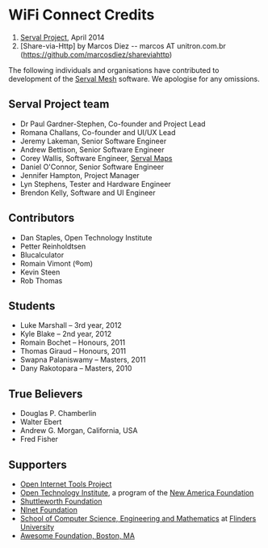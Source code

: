 WiFi Connect Credits
===================
1. [Serval Project][], April 2014
2. [Share-via-Http] by  Marcos Diez -- marcos AT unitron.com.br (https://github.com/marcosdiez/shareviahttp)


The following individuals and organisations have contributed to development of
the [Serval Mesh][] software.  We apologise for any omissions.

Serval Project team
-------------------
 * Dr Paul Gardner-Stephen, Co-founder and Project Lead
 * Romana Challans, Co-founder and UI/UX Lead
 * Jeremy Lakeman, Senior Software Engineer
 * Andrew Bettison, Senior Software Engineer
 * Corey Wallis, Software Engineer, [Serval Maps][]
 * Daniel O'Connor, Senior Software Engineer
 * Jennifer Hampton, Project Manager
 * Lyn Stephens, Tester and Hardware Engineer
 * Brendon Kelly, Software and UI Engineer

Contributors
------------
 * Dan Staples, Open Technology Institute
 * Petter Reinholdtsen
 * Blucalculator
 * Romain Vimont (®om)
 * Kevin Steen
 * Rob Thomas

Students
--------
 * Luke Marshall – 3rd year, 2012
 * Kyle Blake – 2nd year, 2012
 * Romain Bochet – Honours, 2011
 * Thomas Giraud – Honours, 2011
 * Swapna Palaniswamy – Masters, 2011
 * Dany Rakotopara – Masters, 2010

True Believers
--------------
 * Douglas P. Chamberlin
 * Walter Ebert
 * Andrew G. Morgan, California, USA
 * Fred Fisher

Supporters
----------
 * [Open Internet Tools Project][OpenITP]
 * [Open Technology Institute][OTI], a program of the [New America
   Foundation][NAF]
 * [Shuttleworth Foundation][]
 * [Nlnet Foundation][]
 * [School of Computer Science, Engineering and Mathematics][CSEM] at [Flinders
   University][]
 * [Awesome Foundation, Boston, MA][]


[Serval Project]: http://www.servalproject.org/
[Serval Mesh]: https://play.google.com/store/apps/details?id=org.servalproject&hl=en
[Serval Maps]: http://developer.WifiConnect.org/dokuwiki/doku.php?id=content:servalmaps:main_page
[OpenITP]: https://openitp.org/
[NAF]: http://www.newamerica.net/
[OTI]: http://oti.newamerica.net/
[Shuttleworth Foundation]: http://www.shuttleworthfoundation.org/
[Nlnet Foundation]: http://www.nlnet.nl/
[CSEM]: http://www.flinders.edu.au/science_engineering/csem/
[Flinders University]: http://www.flinders.edu.au/
[Awesome Foundation, Boston, MA]: http://www.awesomefoundation.org/en/chapters/boston

